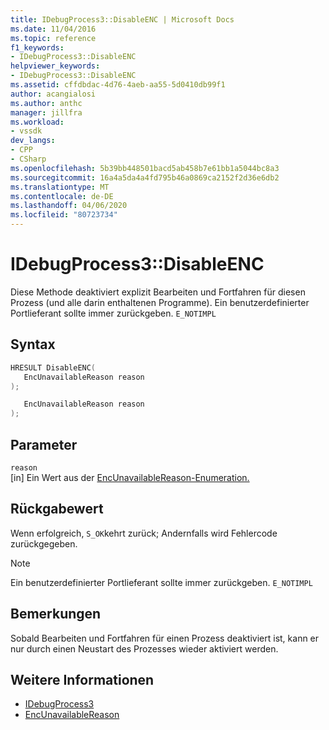 ```yaml
---
title: IDebugProcess3::DisableENC | Microsoft Docs
ms.date: 11/04/2016
ms.topic: reference
f1_keywords:
- IDebugProcess3::DisableENC
helpviewer_keywords:
- IDebugProcess3::DisableENC
ms.assetid: cffdbdac-4d76-4aeb-aa55-5d0410db99f1
author: acangialosi
ms.author: anthc
manager: jillfra
ms.workload:
- vssdk
dev_langs:
- CPP
- CSharp
ms.openlocfilehash: 5b39bb448501bacd5ab458b7e61bb1a5044bc8a3
ms.sourcegitcommit: 16a4a5da4a4fd795b46a0869ca2152f2d36e6db2
ms.translationtype: MT
ms.contentlocale: de-DE
ms.lasthandoff: 04/06/2020
ms.locfileid: "80723734"
---
```

# <a name="idebugprocess3disableenc"></a>IDebugProcess3::DisableENC
Diese Methode deaktiviert explizit Bearbeiten und Fortfahren für diesen Prozess (und alle darin enthaltenen Programme). Ein benutzerdefinierter Portlieferant sollte immer zurückgeben. `E_NOTIMPL`

## <a name="syntax"></a>Syntax

```cpp
HRESULT DisableENC(
   EncUnavailableReason reason
);
```

```csharp
   EncUnavailableReason reason
);
```

## <a name="parameters"></a>Parameter
`reason`\
[in] Ein Wert aus der [EncUnavailableReason-Enumeration.](../../../extensibility/debugger/reference/encunavailablereason.md)

## <a name="return-value"></a>Rückgabewert
 Wenn erfolgreich, `S_OK`kehrt zurück; Andernfalls wird Fehlercode zurückgegeben.

> [!NOTE]
> Ein benutzerdefinierter Portlieferant sollte immer zurückgeben. `E_NOTIMPL`

## <a name="remarks"></a>Bemerkungen
 Sobald Bearbeiten und Fortfahren für einen Prozess deaktiviert ist, kann er nur durch einen Neustart des Prozesses wieder aktiviert werden.

## <a name="see-also"></a>Weitere Informationen
- [IDebugProcess3](../../../extensibility/debugger/reference/idebugprocess3.md)
- [EncUnavailableReason](../../../extensibility/debugger/reference/encunavailablereason.md)
